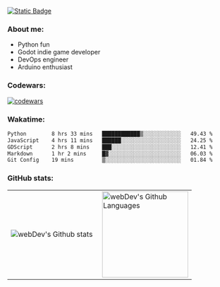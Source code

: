 [![Static Badge](https://img.shields.io/badge/Telegram-blue?style=flat&logo=telegram&link=https://t.me/sfkulagin)](https://t.me/sfkulagin)
### About me:

- Python fun
- Godot indie game developer
- DevOps engineer
- Arduino enthusiast

### Codewars:

[![codewars](https://www.codewars.com/users/talkafk/badges/large)](https://www.codewars.com/users/talkafk)

### Wakatime:

<!--START_SECTION:waka-->

```txt
Python        8 hrs 33 mins   ████████████▒░░░░░░░░░░░░   49.43 %
JavaScript    4 hrs 11 mins   ██████░░░░░░░░░░░░░░░░░░░   24.25 %
GDScript      2 hrs 8 mins    ███░░░░░░░░░░░░░░░░░░░░░░   12.41 %
Markdown      1 hr 2 mins     █▓░░░░░░░░░░░░░░░░░░░░░░░   06.03 %
Git Config    19 mins         ▒░░░░░░░░░░░░░░░░░░░░░░░░   01.84 %
```

<!--END_SECTION:waka-->

### GitHub stats:

<table>
  <tr>
    <td>
      <img align="left" src="http://github-readme-streak-stats.herokuapp.com?user=talkafk&theme=dark&background=000000" alt="webDev's Github stats" />
    </td>
    <td>
      <img height="195px" align="right" alt="webDev's Github Languages" src="https://github-readme-stats-sigma-five.vercel.app/api/top-langs/?username=talkafk&layout=compact&theme=vision-friendly-dark" />
    </td>
  </tr>
</table>
